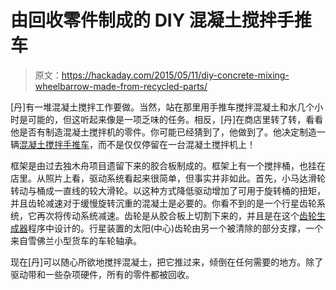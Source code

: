 # 由回收零件制成的 DIY 混凝土搅拌手推车

> 原文：<https://hackaday.com/2015/05/11/diy-concrete-mixing-wheelbarrow-made-from-recycled-parts/>

[丹]有一堆混凝土搅拌工作要做。当然，站在那里用手推车搅拌混凝土和水几个小时是可能的，但这听起来像是一项乏味的任务。相反，[丹]在商店里转了转，看看他是否有制造混凝土搅拌机的零件。你可能已经猜到了，他做到了。他决定制造一辆[混凝土搅拌手推车](http://www.dansworkshop.com/2012/05/wheelbarrow-concrete-mixer/)，而不是仅仅停留在一台混凝土搅拌机上！

框架是由过去独木舟项目遗留下来的胶合板制成的。框架上有一个搅拌桶，也挂在店里。从照片上看，驱动系统看起来很简单，但事实并非如此。首先，小马达滑轮转动与桶成一直线的较大滑轮。以这种方式降低驱动增加了可用于旋转桶的扭矩，并且齿轮减速对于缓慢旋转沉重的混凝土是必要的。你看不到的是一个行星齿轮系统，它再次将传动系统减速。齿轮是从胶合板上切割下来的，并且是在这个[齿轮生成器](http://woodgears.ca/gear_cutting/template.html)程序中设计的。行星装置的太阳(中心)齿轮由另一个被清除的部分支撑，一个来自雪佛兰小型货车的车轮轴承。

现在[丹]可以随心所欲地搅拌混凝土，把它推过来，倾倒在任何需要的地方。除了驱动带和一些杂项硬件，所有的零件都被回收。
